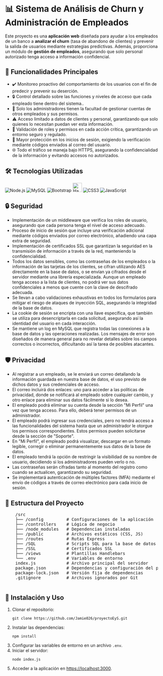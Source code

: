 <body>
  <div class="container">
    <h1>📊 Sistema de Análisis de Churn y Administración de Empleados</h1>
    <p>
      Este proyecto es una <strong>aplicación web</strong> diseñada para ayudar a los empleados de un banco a 
      <strong>analizar el churn</strong> (tasa de abandono de clientes) y prevenir la salida de usuarios mediante 
      estrategias predictivas. Además, proporciona un módulo de <strong>gestión de empleados</strong>, asegurando que 
      solo personal autorizado tenga acceso a información confidencial.
    </p>
    <h2>🚀 Funcionalidades Principales</h2>
    <ul>
      <li>✔️ Monitoreo proactivo del comportamiento de los usuarios con el fin de predecir y prevenir su deserción.</li>
      <li>🔒 Control detallado sobre las funciones y niveles de acceso que cada empleado tiene dentro del sistema..</li>
      <li>👥 Solo los administradores tienen la facultad de gestionar cuentas de otros empleados y sus permisos.</li>
      <li>⚠️ Acceso limitado a datos de clientes y personal, garantizando que solo quienes lo necesitan puedan ver esta información.</li>
      <li>🔐 Validación de roles y permisos en cada acción crítica, garantizando un entorno seguro y regulado.</li>
      <li>📧 Mayor protección en los inicios de sesión, exigiendo la verificación mediante códigos enviados al correo del usuario.</li>
      <li>🌐 Todo el tráfico se maneja bajo HTTPS, asegurando la confidencialidad de la información y evitando accesos no autorizados.</li>
    </ul>
    <h2>🛠️ Tecnologías Utilizadas</h2>
    <div class="tech-icons">
      <img src="https://img.icons8.com/color/48/000000/nodejs.png" alt="Node.js">
      <img src="https://img.icons8.com/color/48/000000/mysql-logo.png" alt="MySQL">
      <img src="https://img.icons8.com/color/48/000000/bootstrap.png" alt="Bootstrap">
      <img src="https://cdn.iconscout.com/icon/free/png-256/free-handlebars-logo-icon-download-in-svg-png-gif-file-formats--company-brand-world-logos-vol-9-pack-icons-282936.png" 
             alt="Handlebars" style="width:30px; height:30px;">      
      <img src="https://img.icons8.com/color/48/000000/css3.png" alt="CSS3">
      <img src="https://img.icons8.com/color/48/000000/javascript--v1.png" alt="JavaScript">
    </div>
    <h2>🔒 Seguridad</h2>
    <ul>
      <li>Implementación de un middleware que verifica los roles de usuario, asegurando que cada persona tenga el nivel de acceso adecuado.</li>
      <li>Proceso de inicio de sesión que incluye una verificación adicional mediante códigos enviados por correo electrónico, añadiendo una capa extra de seguridad.</li>
      <li>Implementación de certificados SSL que garantizan la seguridad en la transmisión de información a través de la red, manteniendo la confidencialidad.</li>
      <li>Todos los datos sensibles, como las contraseñas de los empleados o la información de las tarjetas de los clientes, se cifran utilizando AES directamente en la base de datos, o se envían ya cifrados desde el servidor mediante una librería especializada. Aunque un empleado tenga acceso a la lista de clientes, no podrá ver sus datos confidenciales a menos que cuente con la clave de descifrado adecuada.</li>
      <li>Se llevan a cabo validaciones exhaustivas en todos los formularios para mitigar el riesgo de ataques de inyección SQL, asegurando la integridad de la base de datos.</li>
      <li>La cookie de sesión se encripta con una llave específica, que también se utiliza para desencriptarla en cada solicitud, asegurando así la identidad del usuario en cada interacción.</li>
      <li>Se mantiene un log en MySQL que registra todas las conexiones a la base de datos y las operaciones realizadas. Los mensajes de error son diseñados de manera general para no revelar detalles sobre los campos correctos o incorrectos, dificultando así la tarea de posibles atacantes.</li>
    </ul>
    <h2>🛡️ Privacidad</h2>
    <ul>
      <li>Al registrar a un empleado, se le enviará un correo detallando la información guardada en nuestra base de datos, el uso previsto de dichos datos y sus credenciales de acceso.</li>
      <li>El correo incluirá dos enlaces: uno para acceder a las políticas de privacidad, donde se notificará al empleado sobre cualquier cambio, y otro enlace para eliminar sus datos fácilmente si lo desea.</li>
      <li>El empleado podrá eliminar su cuenta desde la sección "Mi Perfil" una vez que tenga acceso. Para ello, deberá tener permisos de un administrador.</li>
      <li>El empleado podrá ingresar sus credenciales, pero no tendrá acceso a las funcionalidades del sistema hasta que un administrador le otorgue los permisos correspondientes. Estos permisos pueden solicitarse desde la sección de "Soporte".</li>
      <li>En "Mi Perfil", el empleado podrá visualizar, descargar en un formato legible, corregir o eliminar permanentemente sus datos de la base de datos.</li>
      <li>El empleado tendrá la opción de restringir la visibilidad de su nombre de usuario, decidiendo si los administradores pueden verlo o no.</li>
      <li>Las contraseñas serán cifradas tanto al momento del registro como cuando se actualicen, garantizando su seguridad.</li>
      <li>Se implementará autenticación de múltiples factores (MFA) mediante el envío de códigos a través de correo electrónico para cada inicio de sesión.</li>
    </ul>
    <h2>📂 Estructura del Proyecto</h2>
    <pre>
    /src
    ├── /config         # Configuraciones de la aplicación
    ├── /controllers    # Lógica de negocio
    ├── /node_modules   # Dependencias instaladas
    ├── /public         # Archivos estáticos (CSS, JS)
    ├── /routes         # Rutas Express
    ├── /SQL            # Scripts SQL para la base de datos
    ├── /SSL            # Certificados SSL
    ├── /views          # Plantillas Handlebars
    └── .env            # Variables de entorno
    index.js            # Archivo principal del servidor
    package.json        # Dependencias y configuración del proyecto
    package-lock.json   # Versión fija de dependencias
    .gitignore          # Archivos ignorados por Git
    </pre>
    <h2>📖 Instalación y Uso</h2>
    <ol>
      <li>Clonar el repositorio:
        <pre><code>git clone https://github.com/Jamie026/proyectoEyS.git</code></pre>
      </li>
      <li>Instalar las dependencias:
        <pre><code>npm install</code></pre>
      </li>
      <li>Configurar las variables de entorno en un archivo <code>.env</code>.</li>
      <li>Iniciar el servidor:
        <pre><code>node index.js</code></pre>
      </li>
      <li>Acceder a la aplicación en <a href="https://localhost:3000">https://localhost:3000</a>.</li>
    </ol>
  </div>
</body>
